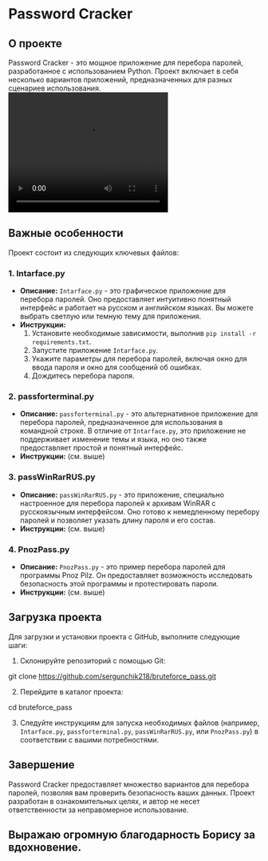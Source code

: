 # Password Cracker

## О проекте
Password Cracker - это мощное приложение для перебора паролей, разработанное с использованием Python. Проект включает в себя несколько вариантов приложений, предназначенных для разных сценариев использования.
<video width="320" height="240" controls>
  <source src="Pnoz/Pnoz.mp4" type="video/mp4">
  Your browser does not support the video tag.
</video>

## Важные особенности
Проект состоит из следующих ключевых файлов:

### 1. Intarface.py
- **Описание:** `Intarface.py` - это графическое приложение для перебора паролей. Оно предоставляет интуитивно понятный интерфейс и работает на русском и английском языках. Вы можете выбрать светлую или темную тему для приложения.
- **Инструкции:**
    1. Установите необходимые зависимости, выполнив `pip install -r requirements.txt`.
    2. Запустите приложение `Intarface.py`.
    3. Укажите параметры для перебора паролей, включая окно для ввода пароля и окно для сообщений об ошибках.
    4. Дождитесь перебора пароля.

### 2. passforterminal.py
- **Описание:** `passforterminal.py` - это альтернативное приложение для перебора паролей, предназначенное для использования в командной строке. В отличие от `Intarface.py`, это приложение не поддерживает изменение темы и языка, но оно также предоставляет простой и понятный интерфейс.
- **Инструкции:** (см. выше)

### 3. passWinRarRUS.py
- **Описание:** `passWinRarRUS.py` - это приложение, специально настроенное для перебора паролей к архивам WinRAR с русскоязычным интерфейсом. Оно готово к немедленному перебору паролей и позволяет указать длину пароля и его состав.
- **Инструкции:** (см. выше)

### 4. PnozPass.py
- **Описание:** `PnozPass.py` - это пример перебора паролей для программы Pnoz Pilz. Он предоставляет возможность исследовать безопасность этой программы и протестировать пароли.
- **Инструкции:** (см. выше)

## Загрузка проекта
Для загрузки и установки проекта с GitHub, выполните следующие шаги:

1. Склонируйте репозиторий с помощью Git:

git clone https://github.com/sergunchik218/bruteforce_pass.git



2. Перейдите в каталог проекта:

cd bruteforce_pass


3. Следуйте инструкциям для запуска необходимых файлов (например, `Intarface.py`, `passforterminal.py`, `passWinRarRUS.py`, или `PnozPass.py`) в соответствии с вашими потребностями.

## Завершение
Password Cracker предоставляет множество вариантов для перебора паролей, позволяя вам проверить безопасность ваших данных. Проект разработан в ознакомительных целях, и автор не несет ответственности за неправомерное использование.
## Выражаю огромную благодарность Борису за вдохновение.